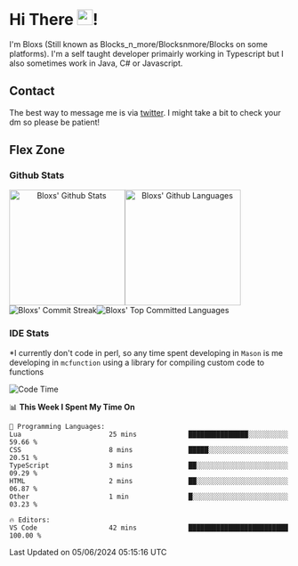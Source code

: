 # Hi There <img src="https://media.giphy.com/media/hvRJCLFzcasrR4ia7z/giphy.gif" width="28">!
I'm Bloxs (Still known as Blocks_n_more/Blocksnmore/Blocks on some platforms). I'm a self taught developer primairly working in Typescript but I also sometimes work in Java, C# or Javascript. 

## Contact
The best way to message me is via [twitter](https://twitter.com/blocksnmore). I might take a bit to check your dm so please be patient!

## Flex Zone
### Github Stats
<div style="display: flex;" align="center">
  <img src="https://readme-stats-gules.vercel.app/api?username=Blocksnmore&bg_color=23272A&show_icons=true&count_private=true&title_color=fff&text_color=fff&icon_color=3d34eb&hide_border=true&border_radius=10" alt="Bloxs' Github Stats" style="height: 13rem" />
 <img src="https://readme-stats-gules.vercel.app/api/top-langs/?username=Blocksnmore&layout=donut&count_private=true&hide_border=true&bg_color=23272A&title_color=fff&text_color=fff&icon_color=3d34eb&border_radius=10" alt="Bloxs' Github Languages" style="height: 13rem;" />
</div>
<div style="display: flex;" align="center">
  <img src="https://streak-stats.demolab.com?user=Blocksnmore&theme=github-dark-blue&hide_border=true" alt="Bloxs' Commit Streak">
  <img src="http://github-profile-summary-cards.vercel.app/api/cards/most-commit-language?username=Blocksnmore&theme=github_dark" alt="Bloxs' Top Committed Languages">
</div>

### IDE Stats
*I currently don't code in perl, so any time spent developing in `Mason` is me developing in `mcfunction` using a library for compiling custom code to functions
<!--START_SECTION:waka-->
![Code Time](http://img.shields.io/badge/Code%20Time-830%20hrs%2019%20mins-blue)

📊 **This Week I Spent My Time On** 

```text
💬 Programming Languages: 
Lua                      25 mins             ███████████████░░░░░░░░░░   59.66 % 
CSS                      8 mins              █████░░░░░░░░░░░░░░░░░░░░   20.51 % 
TypeScript               3 mins              ██░░░░░░░░░░░░░░░░░░░░░░░   09.29 % 
HTML                     2 mins              ██░░░░░░░░░░░░░░░░░░░░░░░   06.87 % 
Other                    1 min               █░░░░░░░░░░░░░░░░░░░░░░░░   03.23 % 

🔥 Editors: 
VS Code                  42 mins             █████████████████████████   100.00 % 
```


 Last Updated on 05/06/2024 05:15:16 UTC
<!--END_SECTION:waka-->
